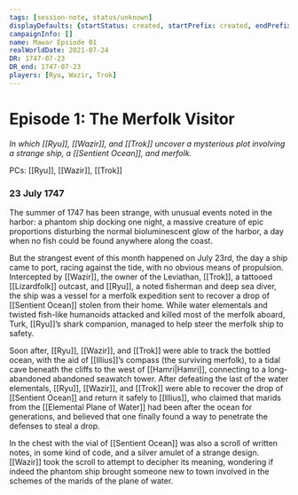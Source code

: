 ```yaml
---
tags: [session-note, status/unknown]
displayDefaults: {startStatus: created, startPrefix: created, endPrefix: destroyed, endStatus: destroyed}
campaignInfo: []
name: Mawar Epsiode 01
realWorldDate: 2021-07-24
DR: 1747-07-23
DR_end: 1747-07-23
players: [Ryu, Wazir, Trok]
---
```


# Episode 1: The Merfolk Visitor
*In which [[Ryu]], [[Wazir]], and [[Trok]] uncover a mysterious plot involving a strange ship, a [[Sentient Ocean]], and merfolk.*

PCs: [[Ryu]], [[Wazir]], [[Trok]]

### 23 July 1747
The summer of 1747 has been strange, with unusual events noted in the harbor: a phantom ship docking one night, a massive creature of epic proportions disturbing the normal bioluminescent glow of the harbor, a day when no fish could be found anywhere along the coast. 

But the strangest event of this month happened on July 23rd, the day a ship came to port, racing against the tide, with no obvious means of propulsion. Intercepted by [[Wazir]], the owner of the Leviathan, [[Trok]], a tattooed [[Lizardfolk]] outcast, and [[Ryu]], a noted fisherman and deep sea diver, the ship was a vessel for a merfolk expedition sent to recover a drop of [[Sentient Ocean]] stolen from their home. While water elementals and twisted fish-like humanoids attacked and killed most of the merfolk aboard, Turk, [[Ryu]]’s shark companion, managed to help steer the merfolk ship to safety. 

Soon after, [[Ryu]], [[Wazir]], and [[Trok]] were able to track the bottled ocean, with the aid of [[Illius]]’s compass (the surviving merfolk), to a tidal cave beneath the cliffs to the west of [[Hamri|Hamri]], connecting to a long-abandoned abandoned seawatch tower. After defeating the last of the water elementals, [[Ryu]], [[Wazir]], and [[Trok]] were able to recover the drop of [[Sentient Ocean]] and return it safely to [[Illius]], who claimed that marids from the [[Elemental Plane of Water]] had been after the ocean for generations, and believed that one finally found a way to penetrate the defenses to steal a drop. 

In the chest with the vial of [[Sentient Ocean]] was also a scroll of written notes, in some kind of code, and a silver amulet of a strange design. [[Wazir]] took the scroll to attempt to decipher its meaning, wondering if indeed the phantom ship brought someone new to town involved in the schemes of the marids of the plane of water.